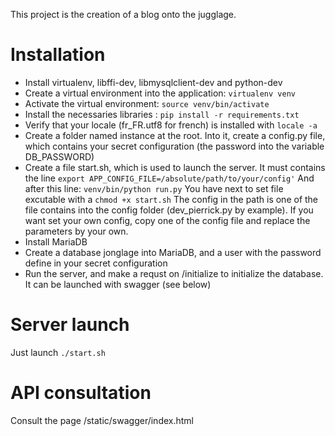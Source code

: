 This project is the creation of a blog onto the jugglage.

# Installation

* Install virtualenv, libffi-dev, libmysqlclient-dev and python-dev
* Create a virtual environment into the application: `virtualenv venv`
* Activate the virtual environment: `source venv/bin/activate`
* Install the necessaries libraries : `pip install -r requirements.txt`
* Verify that your locale (fr_FR.utf8 for french) is installed with `locale -a`
* Create a folder named instance at the root. Into it, create a config.py file, which contains your secret configuration (the password into the variable DB_PASSWORD)
* Create a file start.sh, which is used to launch the server. It must contains the line `export APP_CONFIG_FILE=/absolute/path/to/your/config'`
And after this line: `venv/bin/python run.py` You have next to set file excutable with a `chmod +x start.sh`
The config in the path is one of the file contains into the config folder (dev_pierrick.py by example). If you want set your own config, copy one of the config file and replace the parameters by your own.
* Install MariaDB
* Create a database jonglage into MariaDB, and a user with the password define in your secret configuration
* Run the server, and make a requst on /initialize to initialize the database. It can be launched with swagger (see below)

# Server launch

Just launch `./start.sh`

# API consultation

Consult the page /static/swagger/index.html
